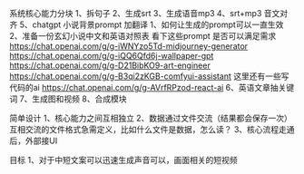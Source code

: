 系统核心能力分块
1、拆句子
2、生成srt
3、生成语音mp3
4、srt+mp3 音文对齐
5、chatgpt 小说背景prompt 加翻译
    1、如何让生成的prompt可以一直生效
    2、准备一份玄幻小说中文和英语对照表
    看下这些prompt 是否可以满足需求
    https://chat.openai.com/g/g-iWNYzo5Td-midjourney-generator
    https://chat.openai.com/g/g-iQQ6Qfd6j-wallpaper-gpt
    https://chat.openai.com/g/g-D21BibKO9-art-engineer
    https://chat.openai.com/g/g-B3qi2zKGB-comfyui-assistant
    这里还有一些写代码的ai
    https://chat.openai.com/g/g-AVrfRPzod-react-ai
6、英语文章抽关键词
7、生成图和视频
8、合成模块

简单设计
1、核心能力之间互相独立
2、数据通过文件交流（结果都会保存一次）
    互相交流的文件格式急需定义，比如什么文件是数据，怎么读？
3、核心流程走通后，外部接UI

目标
1、对于中短文案可以迅速生成声音可以，画面相关的短视频